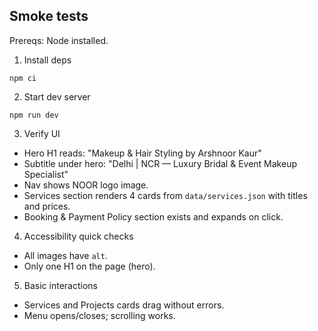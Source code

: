 ## Smoke tests

Prereqs: Node installed.

1) Install deps
```
npm ci
```

2) Start dev server
```
npm run dev
```

3) Verify UI
- Hero H1 reads: "Makeup & Hair Styling by Arshnoor Kaur"
- Subtitle under hero: "Delhi | NCR — Luxury Bridal & Event Makeup Specialist"
- Nav shows NOOR logo image.
- Services section renders 4 cards from `data/services.json` with titles and prices.
- Booking & Payment Policy section exists and expands on click.

4) Accessibility quick checks
- All images have `alt`.
- Only one H1 on the page (hero).

5) Basic interactions
- Services and Projects cards drag without errors.
- Menu opens/closes; scrolling works.

